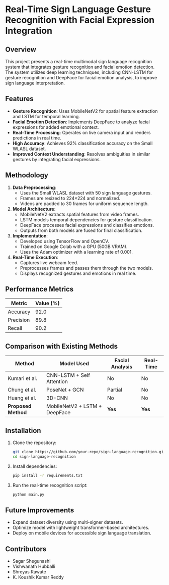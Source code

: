 
# Real-Time Sign Language Gesture Recognition with Facial Expression Integration

## Overview
This project presents a real-time multimodal sign language recognition system that integrates gesture recognition and facial emotion detection. The system utilizes deep learning techniques, including CNN-LSTM for gesture recognition and DeepFace for facial emotion analysis, to improve sign language interpretation.

## Features
- **Gesture Recognition**: Uses MobileNetV2 for spatial feature extraction and LSTM for temporal learning.
- **Facial Emotion Detection**: Implements DeepFace to analyze facial expressions for added emotional context.
- **Real-Time Processing**: Operates on live camera input and renders predictions in real time.
- **High Accuracy**: Achieves 92% classification accuracy on the Small WLASL dataset.
- **Improved Context Understanding**: Resolves ambiguities in similar gestures by integrating facial expressions.

## Methodology
1. **Data Preprocessing**:
   - Uses the Small WLASL dataset with 50 sign language gestures.
   - Frames are resized to 224×224 and normalized.
   - Videos are padded to 30 frames for uniform sequence length.
2. **Model Architecture**:
   - MobileNetV2 extracts spatial features from video frames.
   - LSTM models temporal dependencies for gesture classification.
   - DeepFace processes facial expressions and classifies emotions.
   - Outputs from both models are fused for final classification.
3. **Implementation**:
   - Developed using TensorFlow and OpenCV.
   - Trained on Google Colab with a GPU (50GB VRAM).
   - Uses the Adam optimizer with a learning rate of 0.001.
4. **Real-Time Execution**:
   - Captures live webcam feed.
   - Preprocesses frames and passes them through the two models.
   - Displays recognized gestures and emotions in real time.

## Performance Metrics
| Metric     | Value (%) |
|------------|----------|
| Accuracy   | 92.0     |
| Precision  | 89.8     |
| Recall     | 90.2     |

## Comparison with Existing Methods
| Method                | Model Used                 | Facial Analysis | Real-Time |
|-----------------------|---------------------------|----------------|-----------|
| Kumari et al.        | CNN-LSTM + Self Attention  | No             | No        |
| Chung et al.         | PoseNet + GCN             | Partial        | No        |
| Huang et al.         | 3D-CNN                     | No             | No        |
| **Proposed Method**  | MobileNetV2 + LSTM + DeepFace | **Yes**    | **Yes**   |

## Installation
1. Clone the repository:
   ```sh
   git clone https://github.com/your-repo/sign-language-recognition.git
   cd sign-language-recognition
   ```
2. Install dependencies:
   ```sh
   pip install -r requirements.txt
   ```
3. Run the real-time recognition script:
   ```sh
   python main.py
   ```

## Future Improvements
- Expand dataset diversity using multi-signer datasets.
- Optimize model with lightweight transformer-based architectures.
- Deploy on mobile devices for accessible sign language translation.

## Contributors
- Sagar Shegunashi
- Vishwanath Hubballi
- Shreyas Rawate
- K. Koushik Kumar Reddy



